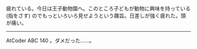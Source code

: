 疲れている。今日は王子動物園へ。このところ子どもが動物に興味を持っている (指をさす) のでもっといろいろ見せようという趣旨。日差しが強く疲れた。頭が痛い。

---

AtCoder ABC 140 。ダメだった……。
